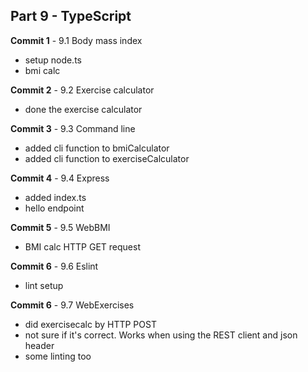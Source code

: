 ## Part 9 - TypeScript

**Commit 1** - 9.1 Body mass index
- setup node.ts
- bmi calc

**Commit 2** - 9.2 Exercise calculator
- done the exercise calculator

**Commit 3** - 9.3 Command line
- added cli function to bmiCalculator
- added cli function to exerciseCalculator

**Commit 4** - 9.4 Express
- added index.ts
- hello endpoint

**Commit 5** - 9.5 WebBMI
- BMI calc HTTP GET request

**Commit 6** - 9.6 Eslint
- lint setup

**Commit 6** - 9.7 WebExercises
- did exercisecalc by HTTP POST
- not sure if it's correct. Works when using the REST client and json header
- some linting too

